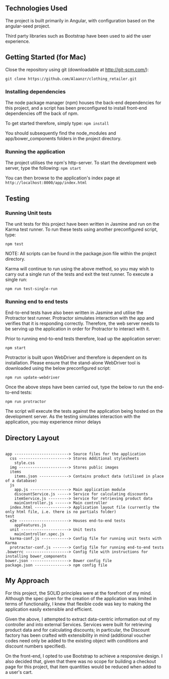 ## Technologies Used
The project is built primarily in Angular, with configuration based on the angular-seed project.

Third party libraries such as Bootstrap have been used to aid the user experience.

## Getting Started (for Mac)
Close the repository using git (downloadable at http://git-scm.com/):

```git clone https://github.com/Alaanzr/clothing_retailer.git ```

### Installing dependencies

The node package manager (npm) houses the back-end dependencies for this project, and a script has been preconfigured to install  front-end dependencies off the back of npm.

To get started therefore, simply type:
```npm install```

You should subsequently find the node_modules and app/bower_components folders in the project directory.


### Running the application
The project utilises the npm's http-server. To start the development web server, type the following:
```npm start```

You can then browse to the application's index page at ```http://localhost:8000/app/index.html```

## Testing

### Running Unit tests

The unit tests for this project have been written in Jasmine and run on the Karma test runner. To run these tests using another preconfigured script, type:

```npm test```

NOTE: All scripts can be found in the package.json file within the project directory.

Karma will continue to run using the above method, so you may wish to carry out a single run of the tests and exit the test runner. To execute a single run:

```npm run test-single-run```

### Running end to end tests

End-to-end tests have also been written in Jasmine and utilise the Protractor test runner. Protractor simulates interaction with the app and verifies that it is responding correctly. Therefore, the web server needs to be serving up the application in order for Protractor to interact with it.

Prior to running end-to-end tests therefore, load up the application server:

```npm start```

Protractor is built upon WebDriver and therefore is dependent on its installation. Please ensure that the stand-alone WebDriver tool is downloaded using the below preconfigured script:

```npm run update-webdriver```

Once the above steps have been carried out, type the below to run the end-to-end tests:

```npm run protractor```

The script will execute the tests against the application being hosted on the development server. As the testing simulates interaction with the application, you may experience minor delays

## Directory Layout

```

app ------------------------> Source files for the application
  css ----------------------> Stores Additional stylesheets
    style.css
  img ----------------------> Stores public images
  items
    items.json -------------> Contains product data (utilised in place of a database)
  js
    app.js -----------------> Main application module
    discountService.js -----> Service for calculating discounts
    itemService.js ---------> Service for retrieving product data
    mainController.js ------> Main controller
  index.html ---------------> Application layout file (currently the only html file, i.e. there is no partials folder)
test
  e2e ----------------------> Houses end-to-end tests
    appFeatures.js
  unit ---------------------> Unit tests
    mainController.spec.js
  karma-conf.js ------------> Config file for running unit tests with Karma
  protractor-conf.js -------> Config file for running end-to-end tests
.bowerrc -------------------> Config file with instructions for installing bower_components
bower.json -----------------> Bower config file
package.json ---------------> npm config file
```

## My Approach
For this project, the SOLID principles were at the forefront of my mind. Although the spec given for the creation of the application was limited in terms of functionality, I knew that flexible code was key to making the application easily extensible and efficient.

Given the above, I attempted to extract data-centric information out of my controller and into external Services. Services were built for retrieving product data and for calculating discounts; in particular, the Discount factory has been crafted with extensibility in mind (additional voucher codes need only be added to the existing object with conditions and discount numbers specified).

On the front-end, I opted to use Bootstrap to achieve a responsive design. I also decided that, given that there was no scope for building a checkout page for this project, that item quantities would be reduced when added to a user's cart.
